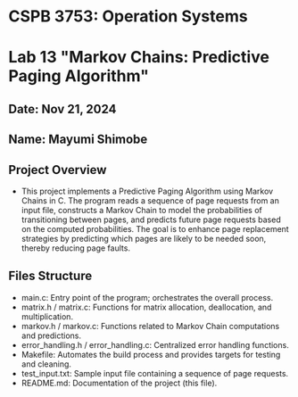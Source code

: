 # CSPB 3753: Operation Systems
# Lab 13 "Markov Chains: Predictive Paging Algorithm"
## Date: Nov 21, 2024
## Name: Mayumi Shimobe

## Project Overview
* This project implements a Predictive Paging Algorithm using Markov Chains in C. The program reads a sequence of page requests from an input file, constructs a Markov Chain to model the probabilities of transitioning between pages, and predicts future page requests based on the computed probabilities. The goal is to enhance page replacement strategies by predicting which pages are likely to be needed soon, thereby reducing page faults.

## Files Structure
* main.c: Entry point of the program; orchestrates the overall process.
* matrix.h / matrix.c: Functions for matrix allocation, deallocation, and multiplication.
* markov.h / markov.c: Functions related to Markov Chain computations and predictions.
* error_handling.h / error_handling.c: Centralized error handling functions.
* Makefile: Automates the build process and provides targets for testing and cleaning.
* test_input.txt: Sample input file containing a sequence of page requests.
* README.md: Documentation of the project (this file).

